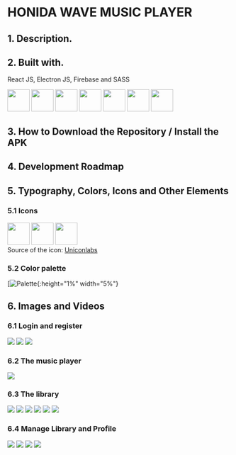# HONIDA WAVE MUSIC PLAYER 
## 1. Description.


## 2. Built with.
React JS, Electron JS, Firebase and SASS

<img src="https://github.com/DamianPyCoder/RandomAssets__icons__V2/blob/main/VSCode-Dark.svg" width="50"> <img src="https://github.com/DamianPyCoder/RandomAssets__icons__V2/blob/main/React-Dark.svg" width="50">
<img src="https://github.com/DamianPyCoder/RandomAssets__icons__V2/blob/main/Electron.svg" width="50">
<img src="https://github.com/DamianPyCoder/RandomAssets__icons__V2/blob/main/Firebase-Dark.svg" width="50">
<img src="https://github.com/DamianPyCoder/RandomAssets__icons__V2/blob/main/Sass.svg" width="50">
<img src="https://github.com/DamianPyCoder/RandomAssets__icons__V2/blob/main/Yarn-Dark.svg" width="50">
<img src="https://github.com/DamianPyCoder/RandomAssets__icons__V2/blob/main/NodeJS-Dark.svg" width="50">


## 3. How to Download the Repository / Install the APK




## 4. Development Roadmap

## 5. Typography, Colors, Icons and Other Elements
### 5.1 Icons
<img src="https://github.com/DamianPyCoder/Program___ReactJS_ElectronJS___SpotifyClon/blob/main/reproductor_picts/logo-name-green.png" width="50">  <img src="https://github.com/DamianPyCoder/Program___ReactJS_ElectronJS___SpotifyClon/blob/main/reproductor_picts/logo-white.png" width="50">  <img src="https://github.com/DamianPyCoder/Program___ReactJS_ElectronJS___SpotifyClon/blob/main/reproductor_picts/logo-green.png" width="50">  
Source of the icon: [Uniconlabs](https://www.flaticon.es/icono-gratis/nota-musical_3293813?related_id=3293822&origin=search)
### 5.2 Color palette
[![Palette](https://github.com/DamianPyCoder/Program___ReactJS_ElectronJS___SpotifyClon/raw/main/reproductor_picts/Palette.png){:height="1%" width="5%"}




## 6. Images and Videos
### 6.1 Login and register
![](https://github.com/DamianPyCoder/Program___ReactJS_ElectronJS___SpotifyClon/blob/main/reproductor_picts/0.png)
![](https://github.com/DamianPyCoder/Program___ReactJS_ElectronJS___SpotifyClon/blob/main/reproductor_picts/1.png)
![](https://github.com/DamianPyCoder/Program___ReactJS_ElectronJS___SpotifyClon/blob/main/reproductor_picts/2.png)

### 6.2 The music player
![](https://github.com/DamianPyCoder/Program___ReactJS_ElectronJS___SpotifyClon/blob/main/reproductor_picts/10.png)

### 6.3 The library
![](https://github.com/DamianPyCoder/Program___ReactJS_ElectronJS___SpotifyClon/blob/main/reproductor_picts/4.png)
![](https://github.com/DamianPyCoder/Program___ReactJS_ElectronJS___SpotifyClon/blob/main/reproductor_picts/5.png)
![](https://github.com/DamianPyCoder/Program___ReactJS_ElectronJS___SpotifyClon/blob/main/reproductor_picts/6.png)
![](https://github.com/DamianPyCoder/Program___ReactJS_ElectronJS___SpotifyClon/blob/main/reproductor_picts/7.png)
![](https://github.com/DamianPyCoder/Program___ReactJS_ElectronJS___SpotifyClon/blob/main/reproductor_picts/8.png)
![](https://github.com/DamianPyCoder/Program___ReactJS_ElectronJS___SpotifyClon/blob/main/reproductor_picts/9.png)

### 6.4 Manage Library and Profile
![](https://github.com/DamianPyCoder/Program___ReactJS_ElectronJS___SpotifyClon/blob/main/reproductor_picts/3.png)
![](https://github.com/DamianPyCoder/Program___ReactJS_ElectronJS___SpotifyClon/blob/main/reproductor_picts/11.png)
![](https://github.com/DamianPyCoder/Program___ReactJS_ElectronJS___SpotifyClon/blob/main/reproductor_picts/13.png)
![](https://github.com/DamianPyCoder/Program___ReactJS_ElectronJS___SpotifyClon/blob/main/reproductor_picts/12.png)
